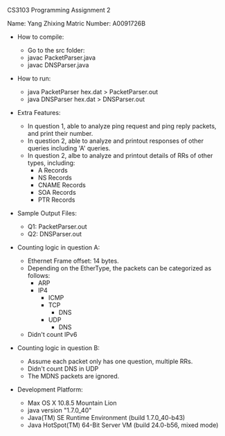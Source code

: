 CS3103 Programming Assignment 2

Name: Yang Zhixing
Matric Number: A0091726B

- How to compile:
	- Go to the src folder:
	- javac PacketParser.java
	- javac DNSParser.java

- How to run:
	- java PacketParser hex.dat > PacketParser.out
	- java DNSParser hex.dat > DNSParser.out

- Extra Features:
	- In question 1, able to analyze ping request and ping reply packets, and print their number.
	- In question 2, able to analyze and printout responses of other queries including 'A' queries.
	- In question 2, albe to analyze and printout details of RRs of other types, including:
		- A Records
		- NS Records
		- CNAME Records
		- SOA Records
		- PTR Records

- Sample Output Files:
	- Q1: PacketParser.out
	- Q2: DNSParser.out

- Counting logic in question A:
	- Ethernet Frame offset: 14 bytes.
	- Depending on the EtherType, the packets can be categorized as follows:
		- ARP
		- IP4
			- ICMP
			- TCP
				- DNS
			- UDP
				- DNS
	- Didn't count IPv6

- Counting logic in question B:
	- Assume each packet only has one question, multiple RRs.
	- Didn't count DNS in UDP
	- The MDNS packets are ignored.

- Development Platform:
	- Max OS X 10.8.5 Mountain Lion
	- java version "1.7.0_40"
	- Java(TM) SE Runtime Environment (build 1.7.0_40-b43)
	- Java HotSpot(TM) 64-Bit Server VM (build 24.0-b56, mixed mode)